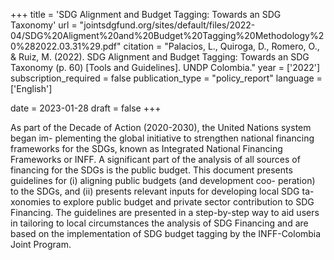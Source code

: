 +++
title = 'SDG Alignment and Budget Tagging: Towards an SDG Taxonomy'
url = "jointsdgfund.org/sites/default/files/2022-04/SDG%20Aligment%20and%20Budget%20Tagging%20Methodology%20%282022.03.31%29.pdf"
citation = "Palacios, L., Quiroga, D., Romero, O., &amp; Ruiz, M. (2022). SDG Alignment and Budget Tagging: Towards an SDG Taxonomy (p. 60) [Tools and Guidelines]. UNDP Colombia."
year = ['2022']
subscription_required = false
publication_type = "policy_report"
language = ['English']


date = 2023-01-28
draft = false
+++

As part of the Decade of Action (2020-2030), the United Nations system began im- plementing the global initiative to strengthen national financing frameworks for the SDGs, known as Integrated National Financing Frameworks or INFF. A significant part of the analysis of all sources of financing for the SDGs is the public budget. This document presents guidelines for (i) aligning public budgets (and development coo- peration) to the SDGs, and (ii) presents relevant inputs for developing local SDG ta- xonomies to explore public budget and private sector contribution to SDG Financing. The guidelines are presented in a step-by-step way to aid users in tailoring to local circumstances the analysis of SDG Financing and are based on the implementation of SDG budget tagging by the INFF-Colombia Joint Program.